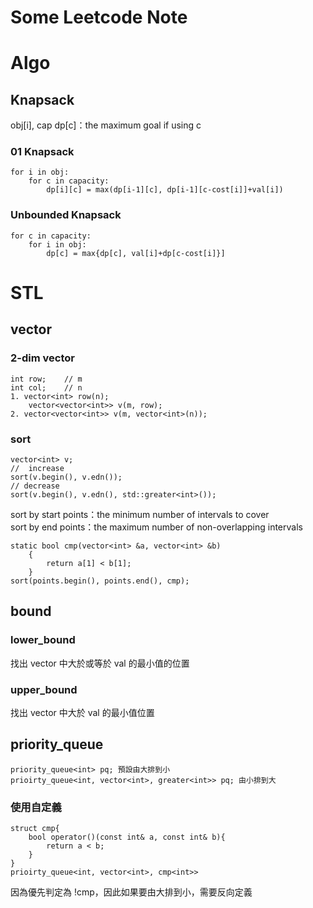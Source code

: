 # Some Leetcode Note

# Algo
## Knapsack
obj[i], cap
dp[c]：the maximum goal if using c

### 01 Knapsack
    for i in obj:
        for c in capacity:
            dp[i][c] = max(dp[i-1][c], dp[i-1][c-cost[i]]+val[i])

### Unbounded Knapsack
    for c in capacity:
        for i in obj:
            dp[c] = max{dp[c], val[i]+dp[c-cost[i]}]

# STL
## vector
### 2-dim vector
    int row;    // m
    int col;    // n
    1. vector<int> row(n);
        vector<vector<int>> v(m, row);
    2. vector<vector<int>> v(m, vector<int>(n));
    
### sort
    vector<int> v;
    //  increase
    sort(v.begin(), v.edn());
    // decrease
    sort(v.begin(), v.edn(), std::greater<int>());

sort by start points：the minimum number of intervals to cover<br>
sort by end points：the maximum number of non-overlapping intervals<br>

    static bool cmp(vector<int> &a, vector<int> &b)
        {
            return a[1] < b[1];
        }
    sort(points.begin(), points.end(), cmp);

## bound
### lower_bound
找出 vector 中大於或等於 val 的最小值的位置

### upper_bound
找出 vector 中大於 val 的最小值位置

## priority_queue
    priority_queue<int> pq; 預設由大排到小
    prioirty_queue<int, vector<int>, greater<int>> pq; 由小排到大
### 使用自定義
    struct cmp{
        bool operator()(const int& a, const int& b){
            return a < b;
        }
    }
    prioirty_queue<int, vector<int>, cmp<int>>

因為優先判定為 !cmp，因此如果要由大排到小，需要反向定義